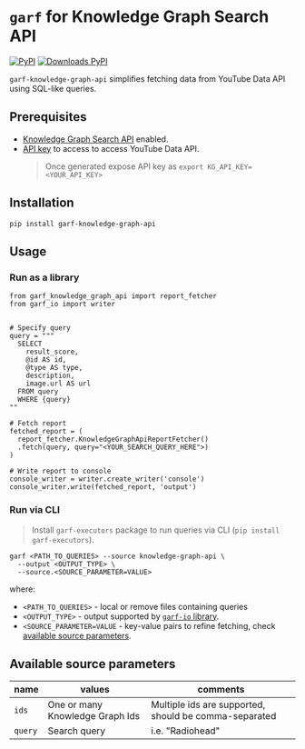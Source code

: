 # `garf` for Knowledge Graph Search API

[![PyPI](https://img.shields.io/pypi/v/garf-knowledge-graph-api?logo=pypi&logoColor=white&style=flat-square)](https://pypi.org/project/garf-knowledge-graph-api)
[![Downloads PyPI](https://img.shields.io/pypi/dw/garf-knowledge-graph-api?logo=pypi)](https://pypi.org/project/garf-knowledge-graph-api/)

`garf-knowledge-graph-api` simplifies fetching data from YouTube Data API using SQL-like queries.

## Prerequisites

* [Knowledge Graph Search API](https://console.cloud.google.com/apis/library/kgsearch.googleapis.com) enabled.
* [API key](https://support.google.com/googleapi/answer/6158862?hl=en) to access to access YouTube Data API.
    > Once generated expose API key as `export KG_API_KEY=<YOUR_API_KEY>`

## Installation

`pip install garf-knowledge-graph-api`

## Usage

### Run as a library
```
from garf_knowledge_graph_api import report_fetcher
from garf_io import writer


# Specify query
query = """
  SELECT
    result_score,
    @id AS id,
    @type AS type,
    description,
    image.url AS url
  FROM query
  WHERE {query}
""

# Fetch report
fetched_report = (
  report_fetcher.KnowledgeGraphApiReportFetcher()
  .fetch(query, query="<YOUR_SEARCH_QUERY_HERE">)
)

# Write report to console
console_writer = writer.create_writer('console')
console_writer.write(fetched_report, 'output')
```

### Run via CLI

> Install `garf-executors` package to run queries via CLI (`pip install garf-executors`).

```
garf <PATH_TO_QUERIES> --source knowledge-graph-api \
  --output <OUTPUT_TYPE> \
  --source.<SOURCE_PARAMETER=VALUE>
```

where:

* `<PATH_TO_QUERIES>` - local or remove files containing queries
* `<OUTPUT_TYPE>` - output supported by [`garf-io` library](../garf_io/README.md).
* `<SOURCE_PARAMETER=VALUE` - key-value pairs to refine fetching, check [available source parameters](#available-source-parameters).

## Available source parameters

| name | values| comments |
|----- | ----- | -------- |
| `ids`   | One or many Knowledge Graph Ids | Multiple ids are supported, should be comma-separated|
| `query` | Search query | i.e. "Radiohead" |
